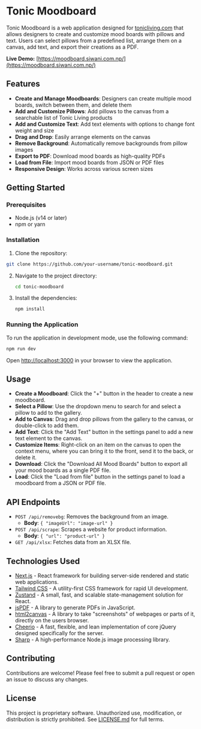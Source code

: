 # Tonic Moodboard

Tonic Moodboard is a web application designed for [tonicliving.com](https://tonicliving.com) that allows designers to create and customize mood boards with pillows and text. Users can select pillows from a predefined list, arrange them on a canvas, add text, and export their creations as a PDF.

**Live Demo:** [https://moodboard.siwani.com.np/](https://moodboard.siwani.com.np/)

## Features

- **Create and Manage Moodboards**: Designers can create multiple mood boards, switch between them, and delete them
- **Add and Customize Pillows**: Add pillows to the canvas from a searchable list of Tonic Living products
- **Add and Customize Text**: Add text elements with options to change font weight and size
- **Drag and Drop**: Easily arrange elements on the canvas
- **Remove Background**: Automatically remove backgrounds from pillow images
- **Export to PDF**: Download mood boards as high-quality PDFs
- **Load from File**: Import mood boards from JSON or PDF files
- **Responsive Design**: Works across various screen sizes

## Getting Started

### Prerequisites

- Node.js (v14 or later)
- npm or yarn

### Installation

1. Clone the repository:
```bash
git clone https://github.com/your-username/tonic-moodboard.git
```
2. Navigate to the project directory:
    ```bash
    cd tonic-moodboard
    ```
3. Install the dependencies:
    ```bash
    npm install
    ```

### Running the Application

To run the application in development mode, use the following command:

```bash
npm run dev
```

Open [http://localhost:3000](http://localhost:3000) in your browser to view the application.

## Usage

-   **Create a Moodboard**: Click the "+" button in the header to create a new moodboard.
-   **Select a Pillow**: Use the dropdown menu to search for and select a pillow to add to the gallery.
-   **Add to Canvas**: Drag and drop pillows from the gallery to the canvas, or double-click to add them.
-   **Add Text**: Click the "Add Text" button in the settings panel to add a new text element to the canvas.
-   **Customize Items**: Right-click on an item on the canvas to open the context menu, where you can bring it to the front, send it to the back, or delete it.
-   **Download**: Click the "Download All Mood Boards" button to export all your mood boards as a single PDF file.
-   **Load**: Click the "Load from file" button in the settings panel to load a moodboard from a JSON or PDF file.

## API Endpoints

-   `POST /api/removebg`: Removes the background from an image.
    -   **Body**: `{ "imageUrl": "image-url" }`
-   `POST /api/scrape`: Scrapes a website for product information.
    -   **Body**: `{ "url": "product-url" }`
-   `GET /api/xlsx`: Fetches data from an XLSX file.

## Technologies Used

-   [Next.js](https://nextjs.org/) - React framework for building server-side rendered and static web applications.
-   [Tailwind CSS](https://tailwindcss.com/) - A utility-first CSS framework for rapid UI development.
-   [Zustand](https://github.com/pmndrs/zustand) - A small, fast, and scalable state-management solution for React.
-   [jsPDF](https://github.com/parallax/jsPDF) - A library to generate PDFs in JavaScript.
-   [html2canvas](https://html2canvas.hertzen.com/) - A library to take "screenshots" of webpages or parts of it, directly on the users browser.
-   [Cheerio](https://cheerio.js.org/) - A fast, flexible, and lean implementation of core jQuery designed specifically for the server.
-   [Sharp](https.://sharp.pixelplumbing.com/) - A high-performance Node.js image processing library.

## Contributing

Contributions are welcome! Please feel free to submit a pull request or open an issue to discuss any changes.

## License

This project is proprietary software. Unauthorized use, modification, or distribution is strictly prohibited. See [LICENSE.md](LICENSE.md) for full terms.
